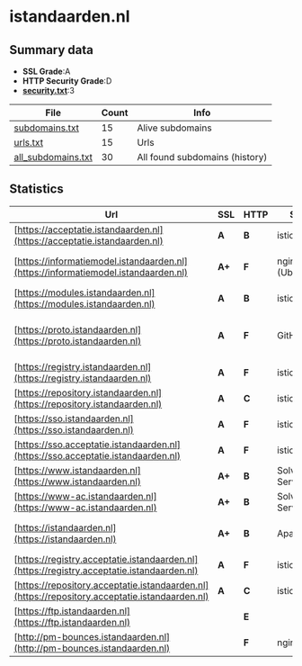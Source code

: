 

# istandaarden.nl
## Summary data


 - **SSL Grade**:A
 - **HTTP Security Grade**:D
 - **[security.txt](https://www.digitaleoverheid.nl/nieuws/standaard-security-txt-nu-verplicht-voor-overheid/)**:3


| File       | Count | Info |
|------------|-------|------|
|[subdomains.txt](/data/istandaarden.nl/subdomains.txt)|15|Alive subdomains|
|[urls.txt](/data/istandaarden.nl/urls.txt)|15|Urls|
|[all_subdomains.txt](/data/istandaarden.nl/all_subdomains.txt)|30|All found subdomains (history)|


## Statistics


| Url | SSL | HTTP | Server | Cookie | HSTS | CORS | CTO | CSP | XFO | XXP | RP |FP| Tech |Title |
|--------|-------|-------|------|------|------|------|------|------|------|------|------|------|------|------|
|[https://acceptatie.istandaarden.nl](https://acceptatie.istandaarden.nl)| **A**| **B**|istio-envoy|:white_check_mark: |:white_check_mark: | | |:warning: | | :white_check_mark: | :white_check_mark: | |||
|[https://informatiemodel.istandaarden.nl](https://informatiemodel.istandaarden.nl)| **A+**| **F**|nginx/1.14.0 (Ubuntu)| | | | | | | | :white_check_mark: | |HSTS Nginx:1.14.0 Ubuntu||
|[https://modules.istandaarden.nl](https://modules.istandaarden.nl)| **A**| **B**|istio-envoy|:white_check_mark: |:white_check_mark: | | |:warning: | | :white_check_mark: | :white_check_mark: | |||
|[https://proto.istandaarden.nl](https://proto.istandaarden.nl)| **A**| **F**|GitHub.com| | | :warning:| | | | | :white_check_mark: | |Fastly GitHub Pages Varnish|Home|
|[https://registry.istandaarden.nl](https://registry.istandaarden.nl)| **A**| **F**|istio-envoy| | | | | | | | :white_check_mark: | |Envoy||
|[https://repository.istandaarden.nl](https://repository.istandaarden.nl)| **A**| **C**|istio-envoy|:white_check_mark: | | | | :white_check_mark:| :white_check_mark: | :white_check_mark: | :white_check_mark: | |Envoy||
|[https://sso.istandaarden.nl](https://sso.istandaarden.nl)| **A**| **F**|istio-envoy| | | | | | | | :white_check_mark: | |||
|[https://sso.acceptatie.istandaarden.nl](https://sso.acceptatie.istandaarden.nl)| **A**| **F**|istio-envoy| | | | | | | | :white_check_mark: | |||
|[https://www.istandaarden.nl](https://www.istandaarden.nl)| **A+**| **B**|Solvinity Server|:white_check_mark: |:white_check_mark: | | |:warning: | | :white_check_mark: | :white_check_mark: | |Bloomreach HSTS|iStandaarden|
|[https://www-ac.istandaarden.nl](https://www-ac.istandaarden.nl)| **A+**| **B**|Solvinity Server|:white_check_mark: |:white_check_mark: | | |:warning: | | :white_check_mark: | :white_check_mark: | |HSTS|iStandaarden|
|[https://istandaarden.nl](https://istandaarden.nl)| **A+**| **B**|Apache|:white_check_mark: |:white_check_mark: | | |:warning: | | :white_check_mark: | :white_check_mark: | |Apache HTTP Server HSTS|301 Moved Perman...|
|[https://registry.acceptatie.istandaarden.nl](https://registry.acceptatie.istandaarden.nl)| **A**| **F**|istio-envoy| | | | | | | | :white_check_mark: | |Envoy||
|[https://repository.acceptatie.istandaarden.nl](https://repository.acceptatie.istandaarden.nl)| **A**| **C**|istio-envoy|:white_check_mark: | | | | :white_check_mark:| :white_check_mark: | :white_check_mark: | :white_check_mark: | |Envoy||
|[https://ftp.istandaarden.nl](https://ftp.istandaarden.nl)| | **E**|| | | | | | | | :white_check_mark: | |HSTS||
|[http://pm-bounces.istandaarden.nl](http://pm-bounces.istandaarden.nl)| | **F**|nginx/1.25.3| | | | | | | | :white_check_mark: | |Nginx:1.25.3|Postmark — Email...|

